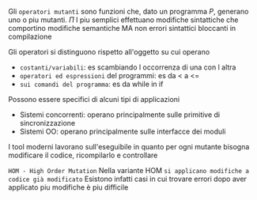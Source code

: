 Gli `operatori mutanti` sono funzioni che, dato un programma $P$, generano uno o piu mutanti. $\Pi$
I piu semplici effettuano modifiche sintattiche che comportino modifiche semantiche MA non errori sintattici bloccanti in compilazione

Gli operatori si distinguono rispetto all'oggetto su cui operano
- `costanti/variabili`: es scambiando l occorrenza di una con l altra
- `operatori ed espressioni` del programmi: es da < a <= 
- `sui comandi del programma`: es da while in if

Possono essere specifici di alcuni tipi di applicazioni
- Sistemi concorrenti: operano principalmente sulle primitive di sincronizzazione
- Sistemi OO: operano principalmente sulle interfacce dei moduli

I tool moderni lavorano sull'eseguibile in quanto per ogni mutante bisogna modificare il codice, ricompilarlo e controllare

`HOM - High Order Mutation`
Nella variante HOM `si applicano modifiche a codice già modificato`
Esistono infatti casi in cui trovare errori dopo aver applicato piu modifiche è piu difficile